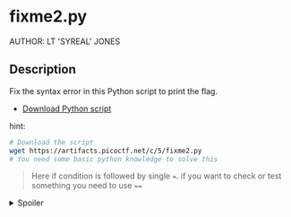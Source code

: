 # fixme2.py
AUTHOR: LT 'SYREAL' JONES
## Description
Fix the syntax error in this Python script to print the flag.
* [Download Python script](https://artifacts.picoctf.net/c/5/fixme2.py)

hint:
```bash
# Download the script
wget https://artifacts.picoctf.net/c/5/fixme2.py
# You need some basic python knowledge to solve this
```
> Here if condition is followed by single `=`. if you want to check or test something you need to use `==` 

<details>
<summary>Spoiler</summary>

picoCTF{3qu4l1ty_n0t_4551gnm3nt_4863e11b}

</details>